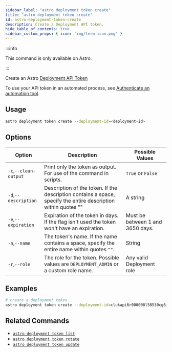 ```yaml
---
sidebar_label: "astro deployment token create"
title: "astro deployment token create"
id: astro-deployment-token-create
description: Create a Deployment API token.
hide_table_of_contents: true
sidebar_custom_props: { icon: 'img/term-icon.png' }
---
```


:::info

This command is only available on Astro.

:::

Create an Astro [Deployment API Token](deployment-api-tokens.md)

To use your API token in an automated process, see [Authenticate an automation tool](automation-authentication.md).

## Usage

```sh
astro deployment token create --deployment-id=<deployment-id>
```

## Options

| Option                         | Description                                                                            | Possible Values                                                                |
| ------------------------------ | -------------------------------------------------------------------------------------- | ------------------------------------------------------------------------------ |
| `-c`,`--clean-output`           |    Print only the token as output. For use of the command in scripts.                                                | `True` or `False` |
| `-d`,`--description`           |    Description of the token. If the description contains a space, specify the entire description within quotes ""                                                | A string |
| `-e`,`--expiration`           |    Expiration of the token in days. If the flag isn't used the token won't have an expiration.                                                | Must be between 1 and 3650 days. |
| `-n`,`--name`           |    The token's name. If the name contains a space, specify the entire name within quotes `""`.                                                | String |
| `-r`,`--role`           |    The role for the token. Possible values are `DEPLOYMENT_ADMIN` or a custom role name.                                                | Any valid Deployment role |

## Examples

```bash
# create a deployment token
astro deployment token create --deployment-id=clukapi6r000008l58530cg8i

```

## Related Commands

- [`astro deployment token list`](cli/astro-deployment-token-list.md)
- [`astro deployment token rotate`](cli/astro-deployment-token-rotate.md)
- [`astro deployment token update`](cli/astro-deployment-token-update.md)